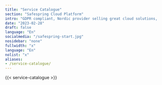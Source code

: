 ```yaml
---
title: "Service Catalogue"
section: "Safespring Cloud Platform"
intro: "GDPR compliant, Nordic provider selling great cloud solutions, not data."
date: "2023-02-28"
draft: false
language: "En"
socialmedia: "/safespring-start.jpg"
nosidebar: "none"
fullwidth: "x"
language: "En"
nolist: "x"
aliases:
- /service-catalogue/
---
```


{{< service-catalogue >}}

<!--
| Service Levels               | Basic | Business | Enterprise |
|------------------------------|:-------:|:----------:|:------------:|
| Availability                 | X     | X        | X          |
| Response Time                | X     | X        | X          |
| Resolution Time              | X     | X        | X          |

| IaaS Access                  | Basic | Business | Enterprise |
|------------------------------|:-------:|:----------:|:------------:|
| Public Cloud                 | X     | X        | X          |
| Compliant Cloud              | X     | X        | X          |
| Private Cloud                | X     | X        | X          |

| Support Access               | Basic | Business | Enterprise |
|------------------------------|:-------:|:----------:|:------------:|
| Operational info             | X     | X        | X          |
| Compliant: X                 | X     | X        | X          |
| Guiding documentation        | X     | X        | X          |
| Architectural support        | X     | X        | X          |
| General guidance             | X     | X        | X          |
| Support channels             | X     | X        | X          |
| Staffed Business Hours CET   | X     | X        | X          |
| Customer Team                | X     | X        | X          |
| Guaranteed support languages | X     | X        | X          |

| Additional Benefits          | Basic | Business | Enterprise |
|------------------------------|:-------:|:----------:|:------------:|
| Onboarding Journey           | X     | X        | X          |
| Cloud Environment Review     | X     | X        | X          |

| Governance                   | Basic | Business | Enterprise |
|------------------------------|:-------:|:----------:|:------------:|
| Maintenance News             | X     | X        | X          |
| Collaboration Forums         | X     | X        | X          |
| Price                        | X     | X        | X          |
-->